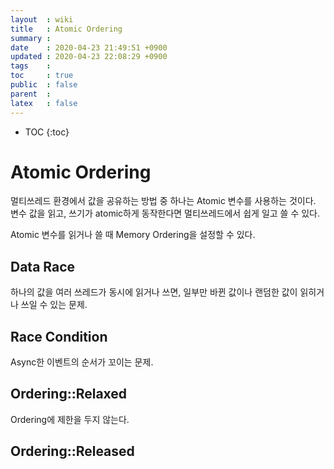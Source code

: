 ```yaml
---
layout  : wiki
title   : Atomic Ordering
summary : 
date    : 2020-04-23 21:49:51 +0900
updated : 2020-04-23 22:08:29 +0900
tags    : 
toc     : true
public  : false
parent  : 
latex   : false
---
```

* TOC
{:toc}

# Atomic Ordering

멀티쓰레드 환경에서 값을 공유하는 방법 중 하나는 Atomic 변수를 사용하는 것이다.
변수 값을 읽고, 쓰기가 atomic하게 동작한다면 멀티쓰레드에서 쉽게 일고 쓸 수 있다.

Atomic 변수를 읽거나 쓸 때 Memory Ordering을 설정할 수 있다.

## Data Race

하나의 값을 여러 쓰레드가 동시에 읽거나 쓰면, 일부만 바뀐 값이나 랜덤한 값이 읽히거나 쓰일 수 있는 문제.

## Race Condition

Async한 이벤트의 순서가 꼬이는 문제.

## Ordering::Relaxed

Ordering에 제한을 두지 않는다.

## Ordering::Released


